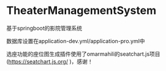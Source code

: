 # TheaterManagementSystem
基于springboot的影院管理系统

数据库设置在application-dev.yml/application-pro.yml中

选座功能的座位图生成插件使用了omarmahili的seatchart.js项目(https://seatchart.js.org/ )，感谢！
